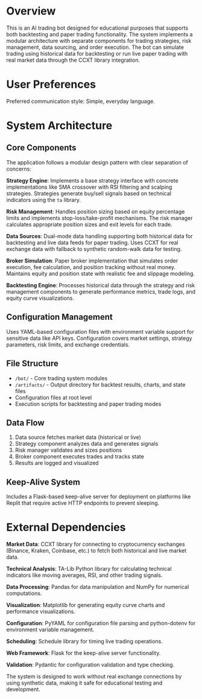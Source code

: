 # Overview

This is an AI trading bot designed for educational purposes that supports both backtesting and paper trading functionality. The system implements a modular architecture with separate components for trading strategies, risk management, data sourcing, and order execution. The bot can simulate trading using historical data for backtesting or run live paper trading with real market data through the CCXT library integration.

# User Preferences

Preferred communication style: Simple, everyday language.

# System Architecture

## Core Components

The application follows a modular design pattern with clear separation of concerns:

**Strategy Engine**: Implements a base strategy interface with concrete implementations like SMA crossover with RSI filtering and scalping strategies. Strategies generate buy/sell signals based on technical indicators using the `ta` library.

**Risk Management**: Handles position sizing based on equity percentage limits and implements stop-loss/take-profit mechanisms. The risk manager calculates appropriate position sizes and exit levels for each trade.

**Data Sources**: Dual-mode data handling supporting both historical data for backtesting and live data feeds for paper trading. Uses CCXT for real exchange data with fallback to synthetic random-walk data for testing.

**Broker Simulation**: Paper broker implementation that simulates order execution, fee calculation, and position tracking without real money. Maintains equity and position state with realistic fee and slippage modeling.

**Backtesting Engine**: Processes historical data through the strategy and risk management components to generate performance metrics, trade logs, and equity curve visualizations.

## Configuration Management

Uses YAML-based configuration files with environment variable support for sensitive data like API keys. Configuration covers market settings, strategy parameters, risk limits, and exchange credentials.

## File Structure

- `/bot/` - Core trading system modules
- `/artifacts/` - Output directory for backtest results, charts, and state files
- Configuration files at root level
- Execution scripts for backtesting and paper trading modes

## Data Flow

1. Data source fetches market data (historical or live)
2. Strategy component analyzes data and generates signals
3. Risk manager validates and sizes positions
4. Broker component executes trades and tracks state
5. Results are logged and visualized

## Keep-Alive System

Includes a Flask-based keep-alive server for deployment on platforms like Replit that require active HTTP endpoints to prevent sleeping.

# External Dependencies

**Market Data**: CCXT library for connecting to cryptocurrency exchanges (Binance, Kraken, Coinbase, etc.) to fetch both historical and live market data.

**Technical Analysis**: TA-Lib Python library for calculating technical indicators like moving averages, RSI, and other trading signals.

**Data Processing**: Pandas for data manipulation and NumPy for numerical computations.

**Visualization**: Matplotlib for generating equity curve charts and performance visualizations.

**Configuration**: PyYAML for configuration file parsing and python-dotenv for environment variable management.

**Scheduling**: Schedule library for timing live trading operations.

**Web Framework**: Flask for the keep-alive server functionality.

**Validation**: Pydantic for configuration validation and type checking.

The system is designed to work without real exchange connections by using synthetic data, making it safe for educational testing and development.